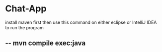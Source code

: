 # Chat-App

install maven first
then use this command on either eclipse or IntelliJ IDEA to run the program

--
mvn compile exec:java
--
